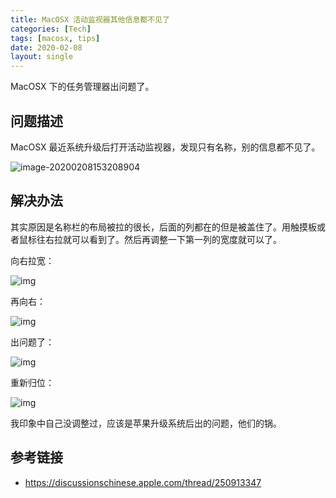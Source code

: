 ```yaml
---
title: MacOSX 活动监视器其他信息都不见了
categories: [Tech]
tags: [macosx, tips]
date: 2020-02-08
layout: single
---
```


MacOSX 下的任务管理器出问题了。

<!-- more -->

## 问题描述

MacOSX 最近系统升级后打开活动监视器，发现只有名称，别的信息都不见了。

![image-20200208153208904](https://tobyqin.github.io/images/image-20200208153208904.png)

## 解决办法

其实原因是名称栏的布局被拉的很长，后面的列都在的但是被盖住了。用触摸板或者鼠标往右拉就可以看到了。然后再调整一下第一列的宽度就可以了。

向右拉宽：

![img](https://tobyqin.github.io/images/2020-02/974c55f7-1b5d-47b7-9e4a-282304a727e0)

再向右：

![img](https://tobyqin.github.io/images/2020-02/8e6eca08-1144-4773-88c3-463f36500b9a)

出问题了：

![img](https://tobyqin.github.io/images/2020-02/5fcf74c5-8bf8-4fee-ad20-faeaa91218dd)

重新归位：

![img](https://tobyqin.github.io/images/2020-02/961b27cf-00ea-4363-afbd-3760fbb64a9b)

我印象中自己没调整过，应该是苹果升级系统后出的问题，他们的锅。

## 参考链接

- https://discussionschinese.apple.com/thread/250913347
